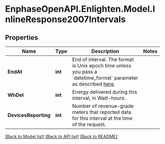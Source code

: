 # EnphaseOpenAPI.Enlighten.Model.InlineResponse2007Intervals

## Properties

Name | Type | Description | Notes
------------ | ------------- | ------------- | -------------
**EndAt** | **int** | End of interval. The format is Unix epoch time unless you pass a &#x60;datetime_format&#x60; parameter as described [here](https://developer.enphase.com/docs#Datetimes). | 
**WhDel** | **int** | Energy delivered during this interval, in Watt-hours. | 
**DevicesReporting** | **int** | Number of revenue-grade meters that reported data for this interval at the time of the request. | 

[[Back to Model list]](../README.md#documentation-for-models) [[Back to API list]](../README.md#documentation-for-api-endpoints) [[Back to README]](../README.md)

